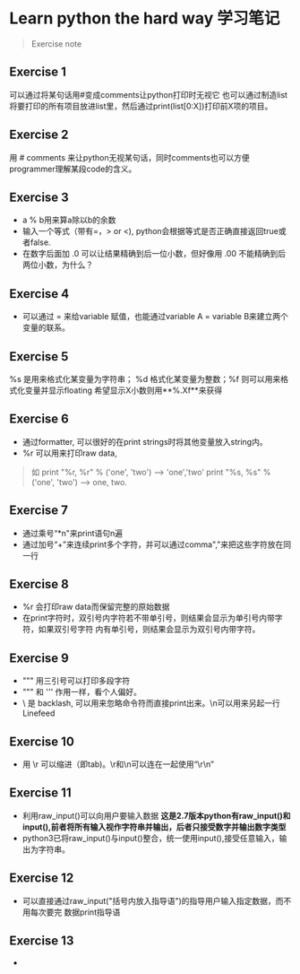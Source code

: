 # Learn python the hard way 学习笔记
> Exercise note

## Exercise 1
可以通过将某句话用#变成comments让python打印时无视它
也可以通过制造list将要打印的所有项目放进list里，然后通过print(list[0:X])打印前X项的项目。

## Exercise 2
用 # comments 来让python无视某句话，同时comments也可以方便programmer理解某段code的含义。

## Exercise 3
- a % b用来算a除以b的余数
- 输入一个等式（带有=，> or <), python会根据等式是否正确直接返回true或者false.
- 在数字后面加 .0 可以让结果精确到后一位小数，但好像用 .00 不能精确到后两位小数，为什么？

## Exercise 4
- 可以通过 = 来给variable 赋值，也能通过variable A = variable B来建立两个变量的联系。

## Exercise 5
%s 是用来格式化某变量为字符串； %d 格式化某变量为整数；%f 则可以用来格式化变量并显示floating
希望显示X小数则用**%.Xf**来获得

## Exercise 6
- 通过formatter, 可以很好的在print strings时将其他变量放入string内。
- %r 可以用来打印raw data,
>如 print "%r, %r" % ('one', 'two') --> 'one','two'
print "%s, %s" % ('one', 'two') --> one, two.

## Exercise 7
- 通过乘号“\*n"来print语句n遍
- 通过加号“\+”来连续print多个字符，并可以通过comma","来把这些字符放在同一行

## Exercise 8
- %r 会打印raw data而保留完整的原始数据
- 在print字符时，双引号内字符若不带单引号，则结果会显示为单引号内带字符，如果双引号字符
内有单引号，则结果会显示为双引号内带字符。

## Exercise 9
- """ 用三引号可以打印多段字符
- """ 和 ''' 作用一样，看个人偏好。
- \\ 是 backlash, 可以用来忽略命令符而直接print出来。\n可以用来另起一行Linefeed

## Exercise 10
- 用 \r 可以缩进（即tab)。\r和\n可以连在一起使用“\r\n”

## Exercise 11
- 利用raw_input()可以向用户要输入数据 **这是2.7版本python有raw_input()和input(),前者将所有输入视作字符串并输出，后者只接受数字并输出数字类型**
- python3已将raw_input()与input()整合，统一使用input(),接受任意输入，输出为字符串。

## Exercise 12
- 可以直接通过raw_input("括号内放入指导语")的指导用户输入指定数据，而不用每次要完
数据print指导语

## Exercise 13
-
